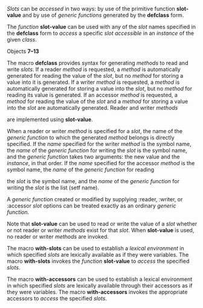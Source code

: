  

*Slots* can be *accessed* in two ways: by use of the primitive function **slot-value** and by use of *generic functions* generated by the **defclass** form. 

The *function* **slot-value** can be used with any of the *slot* names specified in the **defclass** form to *access* a specific *slot accessible* in an *instance* of the given *class*. 

Objects **7–13**

 

 

The macro **defclass** provides syntax for generating *methods* to read and write *slots*. If a reader *method* is requested, a *method* is automatically generated for reading the value of the *slot*, but no *method* for storing a value into it is generated. If a writer *method* is requested, a *method* is automatically generated for storing a value into the *slot*, but no *method* for reading its value is generated. If an accessor *method* is requested, a *method* for reading the value of the *slot* and a *method* for storing a value into the *slot* are automatically generated. Reader and writer *methods* 

are implemented using **slot-value**. 

When a reader or writer *method* is specified for a *slot*, the name of the *generic function* to which the generated *method* belongs is directly specified. If the *name* specified for the writer *method* is the symbol name, the *name* of the *generic function* for writing the *slot* is the symbol name, and the *generic function* takes two arguments: the new value and the *instance*, in that order. If the *name* specified for the accessor *method* is the symbol name, the *name* of the *generic function* for reading 

the *slot* is the symbol name, and the *name* of the *generic function* for writing the *slot* is the list (setf name). 

A *generic function* created or modified by supplying :reader, :writer, or :accessor *slot* options can be treated exactly as an ordinary *generic function*. 

Note that **slot-value** can be used to read or write the value of a *slot* whether or not reader or writer *methods* exist for that *slot*. When **slot-value** is used, no reader or writer *methods* are invoked. 

The macro **with-slots** can be used to establish a *lexical environment* in which specified *slots* are lexically available as if they were variables. The macro **with-slots** invokes the *function* **slot-value** to *access* the specified *slots*. 

The macro **with-accessors** can be used to establish a lexical environment in which specified *slots* are lexically available through their accessors as if they were variables. The macro **with-accessors** invokes the appropriate accessors to *access* the specified *slots*. 

